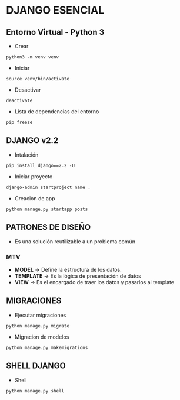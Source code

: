 # DJANGO ESENCIAL

## Entorno Virtual - Python 3
* Crear
```
python3 -m venv venv
```

* Iniciar
```
source venv/bin/activate
```

* Desactivar
```
deactivate
```

* Lista de dependencias del entorno
```
pip freeze
```

## DJANGO v2.2
* Intalación
```
pip install django==2.2 -U
```

* Iniciar proyecto
```
django-admin startproject name .
```

* Creacion de app
```
python manage.py startapp posts
```

## PATRONES DE DISEÑO
* Es una solución reutilizable a un problema común

### MTV
* **MODEL** → Define la estructura de los datos.
* **TEMPLATE** → Es la lógica de presentación de datos
* **VIEW** → Es el encargado de traer los datos y pasarlos al template

## MIGRACIONES
* Ejecutar migraciones
```
python manage.py migrate
```

* Migracion de modelos
```
python manage.py makemigrations
```

## SHELL DJANGO
* Shell
```
python manage.py shell
```